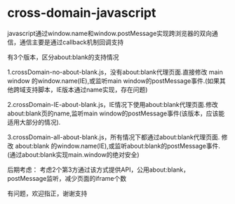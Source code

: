 cross-domain-javascript
=======================

javascript通过window.name和window.postMessage实现跨浏览器的双向通信，通信主要是通过callback机制回调支持

有3个版本，区分about:blank的支持情况


1.crossDomain-no-about-blank.js，没有about:blank代理页面.直接修改 main window 的window.name(IE),或监听main window的postMessage事件.(如果其他跨域支持脚本，IE版本通过name实现，存在问题)
	
2.crossDomain-IE-about-blank.js，IE情况下使用about:blank代理页面.修改about:blank页的name,监听main window的postMessage事件(该版本，应该能适用大部分的情况).
	
3.crossDomain-all-about-blank.js，所有情况下都通过about:blank代理页面.	修改 about:blank 的window.name(IE),或监听about:blank的postMessage事件.(通过about:blank实现main.window的绝对安全)

后期考虑：
    考虑2个第3方通过该方式提供API，公用about:blank，postMessage监听，减少页面的iframe个数

有问题，欢迎指正，谢谢支持
